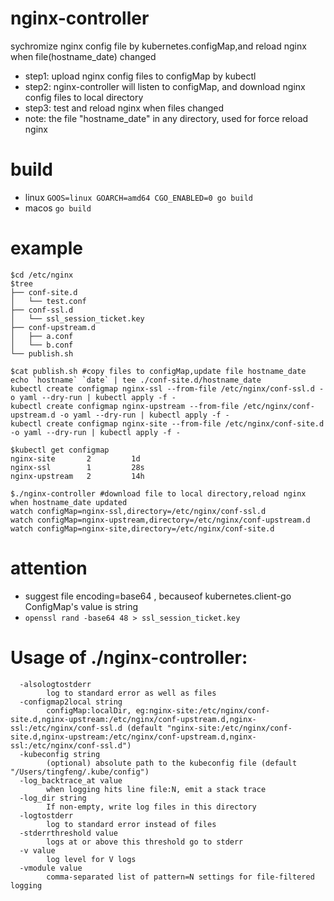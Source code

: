 # nginx-controller
sychromize nginx config file by kubernetes.configMap,and reload nginx when file(hostname_date) changed
- step1: upload nginx config files to configMap by kubectl
- step2: nginx-controller will listen to configMap, and download nginx config files to local directory
- step3: test and reload nginx when files changed
- note: the file "hostname_date" in any directory, used for force reload nginx

# build
- linux `GOOS=linux GOARCH=amd64 CGO_ENABLED=0 go build`
- macos `go build`

# example
```
$cd /etc/nginx
$tree
├── conf-site.d
│   └── test.conf
├── conf-ssl.d
│   └── ssl_session_ticket.key
├── conf-upstream.d
│   ├── a.conf
│   └── b.conf
└── publish.sh

$cat publish.sh #copy files to configMap,update file hostname_date
echo `hostname` `date` | tee ./conf-site.d/hostname_date
kubectl create configmap nginx-ssl --from-file /etc/nginx/conf-ssl.d -o yaml --dry-run | kubectl apply -f -
kubectl create configmap nginx-upstream --from-file /etc/nginx/conf-upstream.d -o yaml --dry-run | kubectl apply -f -
kubectl create configmap nginx-site --from-file /etc/nginx/conf-site.d -o yaml --dry-run | kubectl apply -f -

$kubectl get configmap 
nginx-site       2         1d
nginx-ssl        1         28s
nginx-upstream   2         14h

$./nginx-controller #download file to local directory,reload nginx when hostname_date updated
watch configMap=nginx-ssl,directory=/etc/nginx/conf-ssl.d 
watch configMap=nginx-upstream,directory=/etc/nginx/conf-upstream.d 
watch configMap=nginx-site,directory=/etc/nginx/conf-site.d 
```

# attention
- suggest file encoding=base64 , becauseof kubernetes.client-go ConfigMap's value is string 
- `openssl rand -base64 48 > ssl_session_ticket.key`

# Usage of ./nginx-controller:
```
  -alsologtostderr
        log to standard error as well as files
  -configmap2local string
        configMap:localDir, eg:nginx-site:/etc/nginx/conf-site.d,nginx-upstream:/etc/nginx/conf-upstream.d,nginx-ssl:/etc/nginx/conf-ssl.d (default "nginx-site:/etc/nginx/conf-site.d,nginx-upstream:/etc/nginx/conf-upstream.d,nginx-ssl:/etc/nginx/conf-ssl.d")
  -kubeconfig string
        (optional) absolute path to the kubeconfig file (default "/Users/tingfeng/.kube/config")
  -log_backtrace_at value
        when logging hits line file:N, emit a stack trace
  -log_dir string
        If non-empty, write log files in this directory
  -logtostderr
        log to standard error instead of files
  -stderrthreshold value
        logs at or above this threshold go to stderr
  -v value
        log level for V logs
  -vmodule value
        comma-separated list of pattern=N settings for file-filtered logging

```
